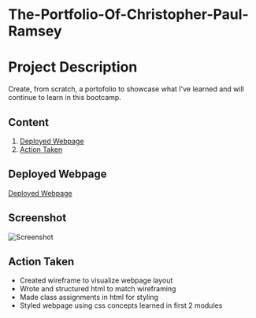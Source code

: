 # The-Portfolio-Of-Christopher-Paul-Ramsey

# Project Description

Create, from scratch, a portofolio to showcase what I've learned and will continue to learn in this bootcamp.


## Content 

1. [Deployed Webpage](#deployed-webpage)
2. [Action Taken](#action-taken)

## Deployed Webpage

[Deployed Webpage](https://c-ramsey.github.io/the-portfolio-of-christopher-paul-ramsey/)

## Screenshot

![Screenshot](TPOCPR.png)

## Action Taken

* Created wireframe to visualize webpage layout
* Wrote and structured html to match wireframing 
* Made class assignments in html for styling 
* Styled webpage using css concepts learned in first 2 modules 
